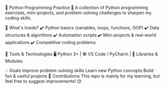 
📌 Python Programming Practice
🚀 A collection of Python programming exercises, mini-projects, and problem-solving challenges to sharpen my coding skills.

📂 What's Inside?
✔️ Python basics (variables, loops, functions, OOP)
✔️ Data structures & algorithms
✔️ Automation scripts
✔️ Mini-projects & real-world applications
✔️ Competitive coding problems

🔧 Tools & Technologies
🖥️ Python 3+ | 🛠️ VS Code / PyCharm | 🐍 Libraries & Modules

💡 Goals
Improve problem-solving skills
Learn new Python concepts
Build fun & useful projects
📢 Contributions
This repo is mainly for my learning, but feel free to suggest improvements! 😊
